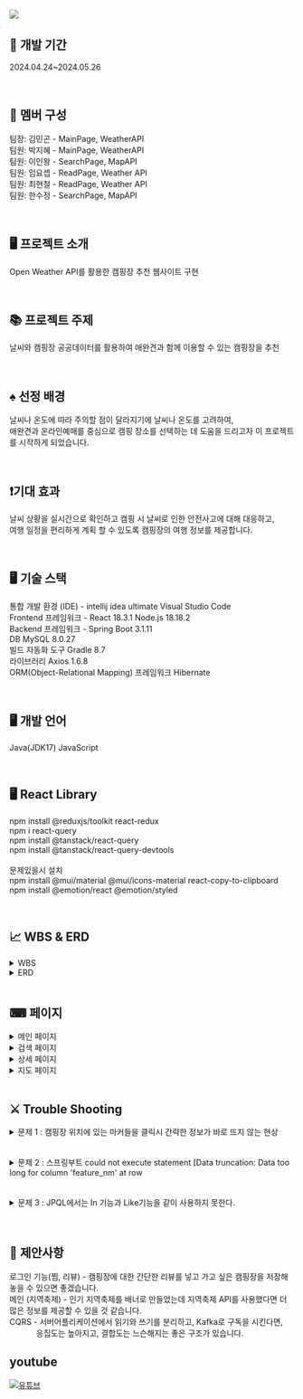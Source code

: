 



<h1> <img src= "https://github.com/LeeInWang/campcok/assets/156161944/b0d6b332-76fe-40c5-a51f-b89d4401e91d" campcok </h1>  



## 📆  개발 기간
2024.04.24~2024.05.26

<br>

## 👥 멤버 구성

<p text align>
팀장: 김민곤 - MainPage, WeatherAPI <br> 
팀원: 박지혜 - MainPage, WeatherAPI <br>
팀원: 이인왕 - SearchPage, MapAPI <br>
팀원: 임요셉 - ReadPage, Weather API <br>
팀원: 최현철 - ReadPage, Weather API <br>
팀원: 한수정 - SearchPage, MapAPI <br>
</p>

<br>

## 🖥 프로젝트 소개
Open Weather API를 활용한 캠핑장 추천 웹사이트 구현

<br>

## 📚 프로젝트 주제 
날씨와 캠핑장 공공데이터를 활용하여
애완견과 함께 이용할 수 있는 캠핑장을 추천

<br>

## ♠ 선정 배경
날씨나 온도에 따라 주의할 점이 달라지기에 날씨나 온도를 고려하여, <br>애완견과 온라인예매를 중심으로 캠핑 장소를 선택하는 데 도움을 드리고자 이 프로젝트를 시작하게 되었습니다. 

<br>

## ❗기대 효과
날씨 상황을 실시간으로 확인하고 캠핑 시 날씨로 인한 안전사고에 대해 대응하고, <br> 여행 일정을 편리하게 계획 할 수 있도록 캠핑장의 여행 정보를 제공합니다. 

<br>

## 🖥  기술 스택
통합 개발 환경 (IDE) - intellij idea ultimate  Visual Studio Code <br>
Frontend 프레임워크 - React 18.3.1 Node.js 18.18.2 <br>
Backend 프레임워크 -  Spring Boot 3.1.11 <br>
DB MySQL 8.0.27 <br>
빌드 자동화 도구 Gradle 8.7 <br>
라이브러리 Axios 1.6.8 <br>
ORM(Object-Relational Mapping) 프레임워크 Hibernate <br>

<br>

## 🖥 개발 언어
Java(JDK17) JavaScript

<br>

## 🖥 React Library 
npm install @reduxjs/toolkit react-redux <br> 
npm i react-query <br>
npm install @tanstack/react-query <br>
npm install @tanstack/react-query-devtools <br>
<br>
문제있을시 설치 <br>
npm install @mui/material @mui/icons-material react-copy-to-clipboard
<br>
npm install @emotion/react @emotion/styled

<br>

## 📈 WBS & ERD
<details>
<summary> WBS </summary>
	<h3>간트차트</h3>
	<img src="https://github.com/LeeInWang/campcok/assets/156161944/e1a97bfc-1c06-4380-a4b9-039ded4d5d19">
	</details>

<details>
<summary> ERD </summary>
	<img src="https://github.com/LeeInWang/campcok/assets/156161944/36fa09d9-6dfe-4a79-afb5-30b252e67ca3">
</details>

<br>

## ⌨ 페이지
<details>
<summary> 메인 페이지 </summary>
	<img src="https://github.com/LeeInWang/campcok/assets/156161944/30f8345d-d598-4966-8e67-2c83eae743d6">
</details>

<details>
<summary> 검색 페이지 </summary>
	<img src="https://github.com/LeeInWang/campcok/assets/156161944/0b3e0bcb-5adf-4fc2-98da-e7ec9c60f05d">
</details>

<details>
<summary> 상세 페이지 </summary>
	<img src="https://github.com/LeeInWang/campcok/assets/156161944/54c07766-bece-4468-b701-0af144c5723a">
	<img src="https://github.com/LeeInWang/campcok/assets/156161944/8964cd50-cb87-4dc7-a34a-ebf04d13fce4">
	<img src="https://github.com/LeeInWang/campcok/assets/156161944/8bd61d7a-292f-40da-b4bf-10ed711ee7e8">
</details>

<details>
<summary> 지도 페이지 </summary>
	<img src="https://github.com/LeeInWang/campcok/assets/156161944/e26f294e-8ccd-4cb7-a16a-3fc15fe2e291">
	<img src="https://github.com/LeeInWang/campcok/assets/156161944/30e6e91d-1802-4088-9c37-021c6094ab6b" >
</details>

<br>

## ⚔ Trouble Shooting

<details>
<summary> 문제 1 : 캠핑장 위치에 있는 마커들을 클릭시 간략한 정보가 바로 뜨지 않는 현상 </summary>  <br>
해결 :  overlayRef.current.style.zIndex = 1000: 오버레이의 z-index를 설정하여 다른 요소들보다 위에 표시되도록 합니다. <br>
</details>
<br>
<br>
 <details>
<summary> 문제 2 : 스프링부트 could not execute statement [Data truncation: Data too long for column 'feature_nm' at row  </summary> <br>
해결 : column설정하지 않는 domain 변수는 기본 default값이 255까지 제공됩니다. <br>
feature_nm'  255자가 넘어 "Data too long for column" 오류가 발생한 것입니다. <br>
먼저 테스트에서 실행하게되면, 기존의 테이블이 남아있습니다. <br>
기존의 테이블을 삭제하고 그다음에 다시한번  column값을 2000으로 지정해주었습니다. <br>
</details>
<br>
<br>

<details>
<summary> 문제 3 : JPQL에서는 In 기능과 Like기능을 같이 사용하지 못한다. </summary>
<br>
해결 : JPQL 대신 Spring JPA Specifications 기능을 사용하여 In기능과 Like 기능을 같이 사용했다. <br>
<br>
public static Specification<Gocamping> lctClsIn(List<String> lctCls) { <br>
    return (root, query, criteriaBuilder) -> { <br>
        if (lctCls == null || lctCls.isEmpty()) { <br>
            return criteriaBuilder.isTrue(criteriaBuilder.literal(true)); // 무조건 참 <br>
        } else { <br>
            return criteriaBuilder.or( <br>
                    lctCls.stream() <br>
                            .map(cls -> criteriaBuilder.like(root.get("lctCl"), "%" + cls + "%")) <br>
                            .toArray(Predicate[]::new) <br>
            ); <br>
        } <br>
    }; <br>
} <br>
</details>
 
 
</details>
  <br></br>


  
## 📗 제안사항

로그인 기능(찜, 리뷰) - 캠핑장에 대한 간단한 리뷰를 넣고 가고 싶은 캠핑장을 저장해 놓을 수 있으면 좋겠습니다. <br>
메인 (지역축제) - 인기 지역축제를 배너로 만들었는데 지역축제 API를 사용했다면 더 많은 정보를 제공할 수 있을 것 같습니다. <br>
CQRS - 서버어플리케이션에서 읽기와 쓰기를 분리하고, Kafka로 구독을 시킨다면,<br> 
&nbsp; &nbsp; &nbsp; &nbsp; &nbsp; &nbsp;  응집도는 높아지고, 결합도는 느슨해지는 좋은 구조가 있습니다. <br>

## youtube
[![유튜브](https://github.com/LeeInWang/campcok/assets/156080750/bb9cd649-7cf3-4ca3-b0ce-106e946f6e7b)](https://youtu.be/9PHRTfCM6m4)

